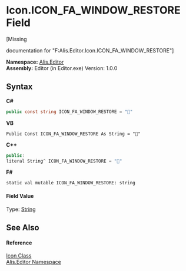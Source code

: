# Icon.ICON_FA_WINDOW_RESTORE Field
 

\[Missing <summary> documentation for "F:Alis.Editor.Icon.ICON_FA_WINDOW_RESTORE"\]

**Namespace:**&nbsp;<a href="b150ade4-39de-a232-5f06-d3cdc1b2c538">Alis.Editor</a><br />**Assembly:**&nbsp;Editor (in Editor.exe) Version: 1.0.0

## Syntax

**C#**<br />
``` C#
public const string ICON_FA_WINDOW_RESTORE = ""
```

**VB**<br />
``` VB
Public Const ICON_FA_WINDOW_RESTORE As String = ""
```

**C++**<br />
``` C++
public:
literal String^ ICON_FA_WINDOW_RESTORE = ""
```

**F#**<br />
``` F#
static val mutable ICON_FA_WINDOW_RESTORE: string
```


#### Field Value
Type: <a href="https://docs.microsoft.com/dotnet/api/system.string" target="_blank">String</a>

## See Also


#### Reference
<a href="cc0f883c-67f8-f772-c6d7-a60b129f22a7">Icon Class</a><br /><a href="b150ade4-39de-a232-5f06-d3cdc1b2c538">Alis.Editor Namespace</a><br />